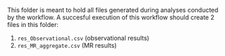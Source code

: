 This folder is meant to hold all files generated during analyses conducted by the workflow.
A succesful execution of this workflow  should create 2 files in this folder:
1. `res_Observational.csv` (observational results)
2. `res_MR_aggregate.csv` (MR results)

